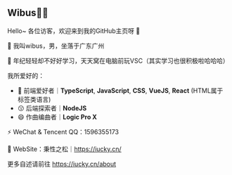 ## Wibus👨‍💻
Hello~ 各位访客，欢迎来到我的GitHub主页呀 👋

🔭 我叫wibus，男，坐落于广东广州

🌱 年纪轻轻却不好好学习，天天窝在电脑前玩VSC（其实学习也很积极啦哈哈哈）

我所爱好的：

- 🤔 前端爱好者｜**TypeScript**, **JavaScript**, **CSS**, **VueJS**, **React** (HTML属于标签类语言)
- 😗 后端探索者｜**NodeJS**
- 😄  作曲编曲者｜**Logic Pro X**

⚡ WeChat & Tencent QQ：1596355173

💬 WebSite：秉性之松｜https://iucky.cn/

更多自述请前往 https://iucky.cn/about
